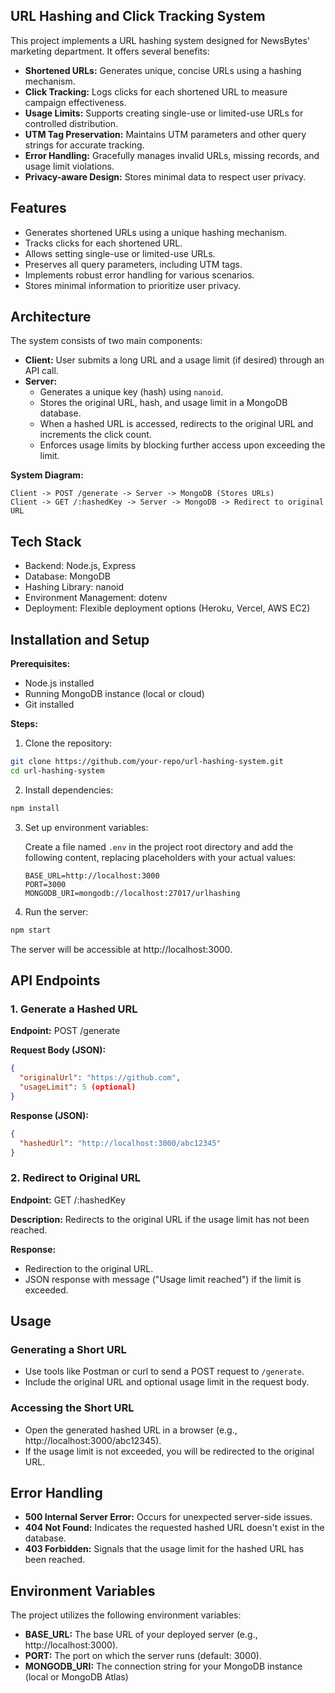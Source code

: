 ## URL Hashing and Click Tracking System

This project implements a URL hashing system designed for NewsBytes' marketing department. It offers several benefits:

* **Shortened URLs:** Generates unique, concise URLs using a hashing mechanism.
* **Click Tracking:** Logs clicks for each shortened URL to measure campaign effectiveness.
* **Usage Limits:** Supports creating single-use or limited-use URLs for controlled distribution.
* **UTM Tag Preservation:** Maintains UTM parameters and other query strings for accurate tracking.
* **Error Handling:** Gracefully manages invalid URLs, missing records, and usage limit violations.
* **Privacy-aware Design:** Stores minimal data to respect user privacy.

## Features

* Generates shortened URLs using a unique hashing mechanism.
* Tracks clicks for each shortened URL.
* Allows setting single-use or limited-use URLs.
* Preserves all query parameters, including UTM tags.
* Implements robust error handling for various scenarios.
* Stores minimal information to prioritize user privacy.

## Architecture

The system consists of two main components:

* **Client:** User submits a long URL and a usage limit (if desired) through an API call.
* **Server:**
    * Generates a unique key (hash) using `nanoid`.
    * Stores the original URL, hash, and usage limit in a MongoDB database.
    * When a hashed URL is accessed, redirects to the original URL and increments the click count.
    * Enforces usage limits by blocking further access upon exceeding the limit.


**System Diagram:**

```
Client -> POST /generate -> Server -> MongoDB (Stores URLs)
Client -> GET /:hashedKey -> Server -> MongoDB -> Redirect to original URL
```

## Tech Stack

* Backend: Node.js, Express
* Database: MongoDB
* Hashing Library: nanoid
* Environment Management: dotenv
* Deployment: Flexible deployment options (Heroku, Vercel, AWS EC2)

## Installation and Setup

**Prerequisites:**

* Node.js installed
* Running MongoDB instance (local or cloud)
* Git installed

**Steps:**

1. Clone the repository:

```bash
git clone https://github.com/your-repo/url-hashing-system.git
cd url-hashing-system
```

2. Install dependencies:

```bash
npm install
```

3. Set up environment variables:

   Create a file named `.env` in the project root directory and add the following content, replacing placeholders with your actual values:

   ```
   BASE_URL=http://localhost:3000
   PORT=3000
   MONGODB_URI=mongodb://localhost:27017/urlhashing
   ```

4. Run the server:

```bash
npm start
```

The server will be accessible at http://localhost:3000.

## API Endpoints

### 1. Generate a Hashed URL

**Endpoint:** POST /generate

**Request Body (JSON):**

```json
{
  "originalUrl": "https://github.com",
  "usageLimit": 5 (optional)
}
```

**Response (JSON):**

```json
{
  "hashedUrl": "http://localhost:3000/abc12345"
}
```

### 2. Redirect to Original URL

**Endpoint:** GET /:hashedKey

**Description:** Redirects to the original URL if the usage limit has not been reached.

**Response:**

* Redirection to the original URL.
* JSON response with message ("Usage limit reached") if the limit is exceeded.

## Usage

### Generating a Short URL

* Use tools like Postman or curl to send a POST request to `/generate`.
* Include the original URL and optional usage limit in the request body.

### Accessing the Short URL

* Open the generated hashed URL in a browser (e.g., http://localhost:3000/abc12345).
* If the usage limit is not exceeded, you will be redirected to the original URL.

## Error Handling

* **500 Internal Server Error:** Occurs for unexpected server-side issues.
* **404 Not Found:** Indicates the requested hashed URL doesn't exist in the database.
* **403 Forbidden:** Signals that the usage limit for the hashed URL has been reached.

## Environment Variables

The project utilizes the following environment variables:

* **BASE_URL:** The base URL of your deployed server (e.g., http://localhost:3000).
* **PORT:** The port on which the server runs (default: 3000).
* **MONGODB_URI:** The connection string for your MongoDB instance (local or MongoDB Atlas)